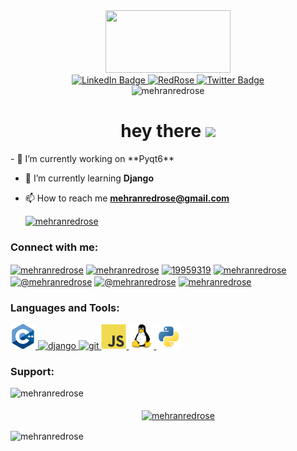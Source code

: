 <div id="header" align="center">
  <img src="https://media.giphy.com/media/Qo2dupDib32rkTY4hX/giphy.gif" height="100" width="200"/>
  <div id="badges">
  <a href="www.linkedin.com/in/mehranredrose">
    <img src="https://img.shields.io/badge/LinkedIn-blue?style=for-the-badge&logo=linkedin&logoColor=white" alt="LinkedIn Badge"/>
  </a>
  <a href="#">
      <img src="https://img.shields.io/badge/-MehranRedRose-black?style=for-the-badge&logo=Buy%20Me%20A%20Coffee&logoColor=gold" alt="RedRose"/>
  </a>
  <a href="https://twitter.com/Mehranredrose">
    <img src="https://img.shields.io/badge/Twitter-blue?style=for-the-badge&logo=twitter&logoColor=white" alt="Twitter Badge"/>
  </a>
</div>
<img src="https://komarev.com/ghpvc/?username=mehranredrose&style=flat-square&color=blue" alt="mehranredrose"/>
  <h1>
  hey there
  <img src="https://media.giphy.com/media/hvRJCLFzcasrR4ia7z/giphy.gif" width="30px"/>
</h1>
</div>
- 🔭 I’m currently working on **Pyqt6**

- 🌱 I’m currently learning **Django**

- 📫 How to reach me **mehranredrose@gmail.com**
  <p align="left"> <a href="https://twitter.com/mehranredrose" target="blank"><img src="https://img.shields.io/twitter/follow/mehranredrose?logo=twitter&style=for-the-badge" alt="mehranredrose" /></a> </p>




<h3 align="left">Connect with me:</h3>
<p align="left">
<a href="https://twitter.com/mehranredrose" target="blank"><img align="center" src="https://raw.githubusercontent.com/rahuldkjain/github-profile-readme-generator/master/src/images/icons/Social/twitter.svg" alt="mehranredrose" height="30" width="40" /></a>
<a href="https://linkedin.com/in/mehranredrose" target="blank"><img align="center" src="https://raw.githubusercontent.com/rahuldkjain/github-profile-readme-generator/master/src/images/icons/Social/linked-in-alt.svg" alt="mehranredrose" height="30" width="40" /></a>
<a href="https://stackoverflow.com/users/19959319" target="blank"><img align="center" src="https://raw.githubusercontent.com/rahuldkjain/github-profile-readme-generator/master/src/images/icons/Social/stack-overflow.svg" alt="19959319" height="30" width="40" /></a>
<a href="https://instagram.com/mehranredrose" target="blank"><img align="center" src="https://raw.githubusercontent.com/rahuldkjain/github-profile-readme-generator/master/src/images/icons/Social/instagram.svg" alt="mehranredrose" height="30" width="40" /></a>
<a href="https://hashnode.com/@mehranredrose" target="blank"><img align="center" src="https://raw.githubusercontent.com/rahuldkjain/github-profile-readme-generator/master/src/images/icons/Social/hashnode.svg" alt="@mehranredrose" height="30" width="40" /></a>
<a href="https://medium.com/@mehranredrose" target="blank"><img align="center" src="https://raw.githubusercontent.com/rahuldkjain/github-profile-readme-generator/master/src/images/icons/Social/medium.svg" alt="@mehranredrose" height="30" width="40" /></a>
<a href="https://www.hackerrank.com/mehranredrose" target="blank"><img align="center" src="https://raw.githubusercontent.com/rahuldkjain/github-profile-readme-generator/master/src/images/icons/Social/hackerrank.svg" alt="mehranredrose" height="30" width="40" /></a>
</p>

<h3 align="left">Languages and Tools:</h3>
<p align="left"> <a href="https://www.w3schools.com/cpp/" target="_blank" rel="noreferrer"> <img src="https://raw.githubusercontent.com/devicons/devicon/master/icons/cplusplus/cplusplus-original.svg" alt="cplusplus" width="40" height="40"/> </a> <a href="https://www.djangoproject.com/" target="_blank" rel="noreferrer"> <img src="https://cdn.worldvectorlogo.com/logos/django.svg" alt="django" width="40" height="40"/> </a> <a href="https://git-scm.com/" target="_blank" rel="noreferrer"> <img src="https://www.vectorlogo.zone/logos/git-scm/git-scm-icon.svg" alt="git" width="40" height="40"/> </a> <a href="https://developer.mozilla.org/en-US/docs/Web/JavaScript" target="_blank" rel="noreferrer"> <img src="https://raw.githubusercontent.com/devicons/devicon/master/icons/javascript/javascript-original.svg" alt="javascript" width="40" height="40"/> </a> <a href="https://www.linux.org/" target="_blank" rel="noreferrer"> <img src="https://raw.githubusercontent.com/devicons/devicon/master/icons/linux/linux-original.svg" alt="linux" width="40" height="40"/> </a> <a href="https://www.python.org" target="_blank" rel="noreferrer"> <img src="https://raw.githubusercontent.com/devicons/devicon/master/icons/python/python-original.svg" alt="python" width="40" height="40"/> </a> </p>

<h3 align="left">Support:</h3>
<p><a href="https://www.buymeacoffee.com/mehranredrose"> <img align="left" src="https://cdn.buymeacoffee.com/buttons/v2/default-yellow.png" height="50" width="210" alt="mehranredrose" /></a></p><br><br>
<a href="https://github.com/mehranredrose" target="blank"><img align="center" src="https://forthebadge.com/images/badges/its-not-a-lie-if-you-believe-it.svg" alt="mehranredrose"/></a>


<p><img align="center" src="https://github-readme-stats.vercel.app/api/top-langs?username=mehranredrose&show_icons=true&locale=en&layout=compact" alt="mehranredrose" /></p>

